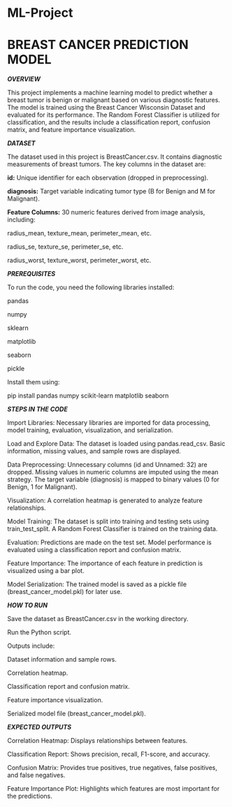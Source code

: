 # ML-Project

# BREAST CANCER PREDICTION MODEL

***OVERVIEW***

This project implements a machine learning model to predict whether a breast tumor is benign or malignant based on various diagnostic features. The model is trained using the Breast Cancer Wisconsin Dataset and evaluated for its performance. The Random Forest Classifier is utilized for classification, and the results include a classification report, confusion matrix, and feature importance visualization.

***DATASET***

The dataset used in this project is BreastCancer.csv. It contains diagnostic measurements of breast tumors. The key columns in the dataset are:

**id:** Unique identifier for each observation (dropped in preprocessing).

**diagnosis:** Target variable indicating tumor type (B for Benign and M for Malignant).

**Feature Columns:** 30 numeric features derived from image analysis, including:

radius_mean, texture_mean, perimeter_mean, etc.

radius_se, texture_se, perimeter_se, etc.

radius_worst, texture_worst, perimeter_worst, etc.

***PREREQUISITES***

To run the code, you need the following libraries installed:

pandas

numpy

sklearn

matplotlib

seaborn

pickle

Install them using:

pip install pandas numpy scikit-learn matplotlib seaborn

***STEPS IN THE CODE***

Import Libraries: Necessary libraries are imported for data processing, model training, evaluation, visualization, and serialization.

Load and Explore Data:
The dataset is loaded using pandas.read_csv.
Basic information, missing values, and sample rows are displayed.

Data Preprocessing:
Unnecessary columns (id and Unnamed: 32) are dropped.
Missing values in numeric columns are imputed using the mean strategy.
The target variable (diagnosis) is mapped to binary values (0 for Benign, 1 for Malignant).

Visualization:
A correlation heatmap is generated to analyze feature relationships.

Model Training:
The dataset is split into training and testing sets using train_test_split.
A Random Forest Classifier is trained on the training data.

Evaluation:
Predictions are made on the test set.
Model performance is evaluated using a classification report and confusion matrix.

Feature Importance:
The importance of each feature in prediction is visualized using a bar plot.

Model Serialization:
The trained model is saved as a pickle file (breast_cancer_model.pkl) for later use.

***HOW TO RUN***

Save the dataset as BreastCancer.csv in the working directory.

Run the Python script.

Outputs include:

Dataset information and sample rows.

Correlation heatmap.

Classification report and confusion matrix.

Feature importance visualization.

Serialized model file (breast_cancer_model.pkl).

***EXPECTED OUTPUTS***

Correlation Heatmap: Displays relationships between features.

Classification Report: Shows precision, recall, F1-score, and accuracy.

Confusion Matrix: Provides true positives, true negatives, false positives, and false negatives.

Feature Importance Plot: Highlights which features are most important for the predictions.

